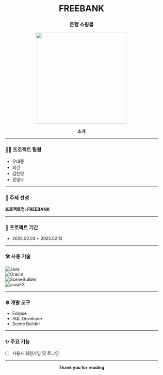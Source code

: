 <h1 align="center">FREEBANK</h1>
<h3 align="center">은행 쇼핑몰</h3>

<p align="center">
  <img src="https://github.com/user-attachments/assets/ea5685c9-3eee-4f53-8e66-effb38b4fa0b" width="300"/>
</p>

<p align="center"><strong>소개</strong></p>

---

### 👨‍💻 프로젝트 팀원
- 유태종
- 최건
- 김찬영
- 황영우

---

### 🎯 주제 선정
**프로젝트명: FREEBANK**

---

### 📅 프로젝트 기간
- 2025.02.03 ~ 2025.02.13

---

### 🛠 사용 기술  
![Java](https://img.shields.io/badge/Java-ED8B00?style=flat-square&logo=java&logoColor=white)  
![Oracle](https://img.shields.io/badge/Oracle-F80000?style=flat-square&logo=oracle&logoColor=white)  
![SceneBuilder](https://img.shields.io/badge/SceneBuilder-2D9CDB?style=flat-square&logo=java&logoColor=white)  
![JavaFX](https://img.shields.io/badge/JavaFX-3873AE?style=flat-square&logo=java&logoColor=white)

---

### ⚙ 개발 도구
- Eclipse
- SQL Developer
- Scene Builder

---

### ✨ 주요 기능
- [ ] 사용자 회원가입 및 로그인  
<!-- 여기에 더 많은 기능을 추가하실 수 있어요 -->

---

<p align="center"><strong>Thank you for reading</strong></p>
